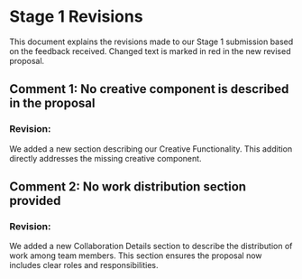 # Stage 1 Revisions

This document explains the revisions made to our Stage 1 submission based on the feedback received. Changed text is marked in red in the new revised proposal.

## Comment 1: No creative component is described in the proposal

### Revision:
We added a new section describing our Creative Functionality. This addition directly addresses the missing creative component.

## Comment 2: No work distribution section provided

### Revision:
We added a new Collaboration Details section to describe the distribution of work among team members. This section ensures the proposal now includes clear roles and responsibilities.

